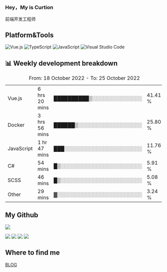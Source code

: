 ### Hey，My is Curtion
前端开发工程师
## Platform&Tools

![Vue.js](https://img.shields.io/badge/-Vue.js-4FC08D?style=flat-square&logo=Vue.js&logoColor=white)
![TypeScript](https://img.shields.io/badge/-TypeScript-007ACC?style=flat-square&logo=typescript&logoColor=white)
![JavaScript](https://img.shields.io/badge/-JavaScript-F7DF1E?style=flat-square&logo=javascript&logoColor=black)
![Visual Studio Code](https://img.shields.io/badge/-VSCode-007ACC?style=flat-square&logo=Visual-Studio-Code&logoColor=white)

## 📊 Weekly development breakdown

<!--START_SECTION:waka-->

<table><caption>From: 18 October 2022 - To: 25 October 2022</caption><tr><td>Vue.js</td><td>6 hrs 20 mins</td><td>██████████▒░░░░░░░░░░░░░░</td><td>41.41 %</td></tr><tr><td>Docker</td><td>3 hrs 56 mins</td><td>██████▒░░░░░░░░░░░░░░░░░░</td><td>25.80 %</td></tr><tr><td>JavaScript</td><td>1 hr 47 mins</td><td>███░░░░░░░░░░░░░░░░░░░░░░</td><td>11.76 %</td></tr><tr><td>C#</td><td>54 mins</td><td>█▒░░░░░░░░░░░░░░░░░░░░░░░</td><td>5.91 %</td></tr><tr><td>SCSS</td><td>46 mins</td><td>█▒░░░░░░░░░░░░░░░░░░░░░░░</td><td>5.08 %</td></tr><tr><td>Other</td><td>29 mins</td><td>▓░░░░░░░░░░░░░░░░░░░░░░░░</td><td>3.24 %</td></tr></table>

<!--END_SECTION:waka-->

## My Github

![](http://github-profile-summary-cards.vercel.app/api/cards/profile-details?username=curtion&theme=nord_bright)

![](http://github-profile-summary-cards.vercel.app/api/cards/stats?username=curtion&theme=nord_bright)
![](http://github-profile-summary-cards.vercel.app/api/cards/productive-time?username=curtion&theme=nord_bright&utcOffset=8)
![](http://github-profile-summary-cards.vercel.app/api/cards/repos-per-language?username=curtion&theme=nord_bright)
![](http://github-profile-summary-cards.vercel.app/api/cards/most-commit-language?username=curtion&theme=nord_bright)

## Where to find me

[BLOG](https://blog.3gxk.net)
